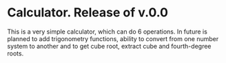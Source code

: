 # Calculator. Release of v.0.0

This is a very simple calculator, which can do 6 operations. In future is planned to add trigonometry functions, 
ability to convert from one number system to another and to get cube root, extract cube and fourth-degree roots.


